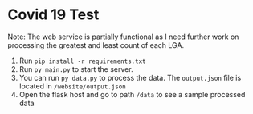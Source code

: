 
# Covid 19 Test
Note: The web service is partially functional as I need further work on processing the greatest and least count of each LGA.

1. Run `pip install -r requirements.txt`
2. Run `py main.py` to start the server. 
3. You can run `py data.py` to process the data. The `output.json` file is located in `/website/output.json`
4. Open the flask host and go to path `/data` to see a sample processed data